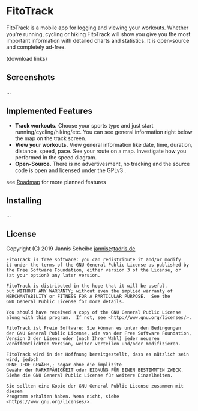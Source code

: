 # FitoTrack

FitoTrack is a mobile app for logging and viewing your workouts. Whether you're running, cycling or hiking FitoTrack will show you give you the most important information with detailed charts and statistics. 
It is open-source and completely ad-free.

(download links)

## Screenshots

...

## Implemented Features

- **Track workouts.** Choose your sports type and just start running/cycling/hiking/etc. You can see general information right below the map on the track screen.
- **View your workouts.** View general information like date, time, duration, distance, speed, pace. See your route on a map. Investigate how you performed in the speed diagram.
- **Open-Source.** There is no advertivesment, no tracking and the source code is open and licensed under the GPLv3 .

see [Roadmap](https://codeberg.org/jannis/FitoTrack/wiki/Roadmap) for more planned features


## Installing

...

## License

Copyright (C) 2019 Jannis Scheibe <jannis@tadris.de>

	FitoTrack is free software: you can redistribute it and/or modify
    it under the terms of the GNU General Public License as published by
    the Free Software Foundation, either version 3 of the License, or
    (at your option) any later version.

    FitoTrack is distributed in the hope that it will be useful,
    but WITHOUT ANY WARRANTY; without even the implied warranty of
    MERCHANTABILITY or FITNESS FOR A PARTICULAR PURPOSE.  See the
    GNU General Public License for more details.

    You should have received a copy of the GNU General Public License
    along with this program.  If not, see <http://www.gnu.org/licenses/>.

    FitoTrack ist Freie Software: Sie können es unter den Bedingungen
    der GNU General Public License, wie von der Free Software Foundation,
    Version 3 der Lizenz oder (nach Ihrer Wahl) jeder neueren
    veröffentlichten Version, weiter verteilen und/oder modifizieren.

    FitoTrack wird in der Hoffnung bereitgestellt, dass es nützlich sein wird, jedoch
    OHNE JEDE GEWÄHR,; sogar ohne die implizite
    Gewähr der MARKTFÄHIGKEIT oder EIGNUNG FÜR EINEN BESTIMMTEN ZWECK.
    Siehe die GNU General Public License für weitere Einzelheiten.

    Sie sollten eine Kopie der GNU General Public License zusammen mit diesem
    Programm erhalten haben. Wenn nicht, siehe <https://www.gnu.org/licenses/>.